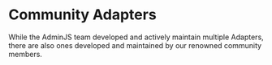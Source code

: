 # Community Adapters

While the AdminJS team developed and actively maintain multiple Adapters, there are also ones developed and maintained by our renowned community members.&#x20;


